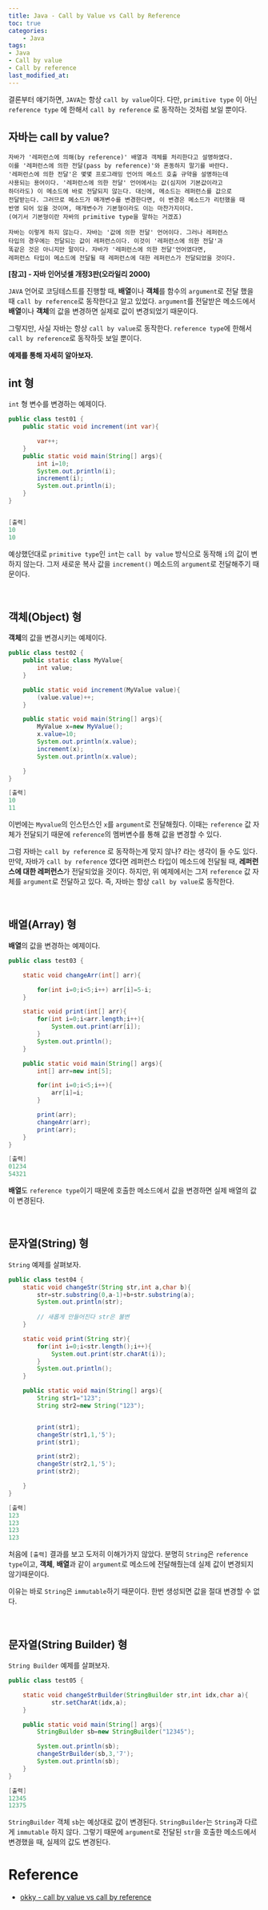 ```yaml
---
title: Java - Call by Value vs Call by Reference
toc: true
categories:	
    - Java
tags: 
- Java
- Call by value
- Call by reference
last_modified_at:
---
```


   결론부터 얘기하면, `JAVA`는 항상 `call by value`이다. 다만, `primitive type` 이 아닌 `reference type` 에 한해서 `call by reference` 로 동작하는 것처럼 보일 뿐이다. 

## 자바는 call by value?

```
자바가 '레퍼런스에 의해(by reference)' 배열과 객체를 처리한다고 설명하였다.
이를 '레퍼런스에 의한 전달(pass by reference)'와 혼동하지 말기를 바란다.
'레퍼런스에 의한 전달'은 몇몇 프로그래밍 언어의 메소드 호출 규약을 설명하는데
사용되는 용어이다. '레퍼런스에 의한 전달' 언어에서는 값(심지어 기본값이라고
하더라도) 이 메소드에 바로 전달되지 않는다. 대신에, 메소드는 레퍼런스를 값으로
전달받는다. 그러므로 메소드가 매개변수를 변경한다면, 이 변경은 메소드가 리턴했을 때
반영 되어 있을 것이며, 매개변수가 기본형이라도 이는 마찬가지이다.
(여기서 기본형이란 자바의 primitive type을 말하는 거겠죠)

자바는 이렇게 하지 않는다. 자바는 '값에 의한 전달' 언어이다. 그러나 레퍼런스
타입의 경우에는 전달되는 값이 레퍼런스이다. 이것이 '레퍼런스에 의한 전달'과
똑같은 것은 아니지만 말이다. 자바가 '레퍼런스에 의한 전달'언어였다면,
레퍼런스 타입이 메소드에 전달될 때 레퍼런스에 대한 레퍼런스가 전달되었을 것이다.
```

**[참고] - 자바 인어넛셀 개정3판(오라일리 2000)**

 `JAVA` 언어로 코딩테스트를 진행할 때, **배열**이나 **객체**를 함수의 `argument`로 전달 했을 때 `call by reference`로 동작한다고 알고 있었다. `argument`를 전달받은 메소드에서 **배열**이나 **객체**의 값을 변경하면 실제로 값이 변경되었기 때문이다.

그렇지만, 사실 자바는 항상 `call by value`로 동작한다. `reference type`에 한해서 `call by reference`로 동작하듯 보일 뿐이다.

**예제를 통해 자세히 알아보자.**

## int 형

`int` 형 변수를 변경하는 예제이다.

```java
public class test01 {
    public static void increment(int var){

        var++;
    }
    public static void main(String[] args){
        int i=10;
        System.out.println(i);
        increment(i);
        System.out.println(i);
    }
}


[출력]
10
10
```

예상했던대로 `primitive type`인 `int`는 `call by value` 방식으로 동작해 `i`의 값이 변하지 않는다. 그저 새로운 복사 값을 `increment()` 메소드의 `argument`로 전달해주기 때문이다.

<br/>

## 객체(Object) 형

**객체**의 값을 변경시키는 예제이다.

```java
public class test02 {
    public static class MyValue{
        int value;
    }

    public static void increment(MyValue value){
        (value.value)++;
    }

    public static void main(String[] args){
        MyValue x=new MyValue();
        x.value=10;
        System.out.println(x.value);
        increment(x);
        System.out.println(x.value);

    }
}

[출력]
10
11
```

이번에는 `Myvalue`의 인스턴스인 `x`를 `argument`로 전달해줬다. 이때는 `reference` 값 자체가 전달되기 때문에 `reference`의 멤버변수를 통해 값을 변경할 수 있다.

그럼 자바는 `call by reference` 로 동작하는게 맞지 않나? 라는 생각이 들 수도 있다. 만약, 자바가 `call by reference` 였다면 레퍼런스 타입이 메소드에 전달될 때, **레퍼런스에 대한 레퍼런스**가 전달되었을 것이다. 하지만, 위 예제에서는 그저 `reference` 값 자체를 `argument`로 전달하고 있다. 즉, 자바는 항상 `call by value`로 동작한다.



<br/>

## 배열(Array) 형

**배열**의 값을 변경하는 예제이다.

```java
public class test03 {

    static void changeArr(int[] arr){

        for(int i=0;i<5;i++) arr[i]=5-i;
    }

    static void print(int[] arr){
        for(int i=0;i<arr.length;i++){
            System.out.print(arr[i]);
        }
        System.out.println();
    }

    public static void main(String[] args){
        int[] arr=new int[5];

        for(int i=0;i<5;i++){
            arr[i]=i;
        }

        print(arr);
        changeArr(arr);
        print(arr);
    }
}

[출력]
01234
54321
```

**배열**도 `reference type`이기 때문에 호출한 메소드에서 값을 변경하면 실제 배열의 값이 변경된다.

<br/>

## 문자열(String) 형

`String` 예제를 살펴보자.

```java
public class test04 {
    static void changeStr(String str,int a,char b){
        str=str.substring(0,a-1)+b+str.substring(a);
        System.out.println(str);
        
        // 새롭게 만들어진다 str은 불변
    }

    static void print(String str){
        for(int i=0;i<str.length();i++){
            System.out.print(str.charAt(i));
        }
        System.out.println();
    }

    public static void main(String[] args){
        String str1="123";
        String str2=new String("123");


        print(str1);
        changeStr(str1,1,'5');
        print(str1);

        print(str2);
        changeStr(str2,1,'5');
        print(str2);

    }
}

[출력]
123
123
123
123
```

처음에 `[출력]` 결과를 보고 도저히 이해가가지 않았다. 분명히 `String`은 `reference type`이고, **객체**, **배열**과 같이 `argument`로 메소드에 전달해줬는데 실제 값이 변경되지 않기때문이다.

이유는 바로 `String`은 `immutable`하기 때문이다. 한번 생성되면 값을 절대 변경할 수 없다.

<br/>

## 문자열(String Builder) 형

`String Builder` 예제를 살펴보자.

```java
public class test05 {

    static void changeStrBuilder(StringBuilder str,int idx,char a){
            str.setCharAt(idx,a);
    }

    public static void main(String[] args){
        StringBuilder sb=new StringBuilder("12345");

        System.out.println(sb);
        changeStrBuilder(sb,3,'7');
        System.out.println(sb);
    }
}

[출력]
12345
12375
```

`StringBuilder` 객체 `sb`는 예상대로 값이 변경된다. `StringBuilder`는 `String`과 다르게 `immutable` 하지 않다. 그렇기 때문에 `argument`로 전달된 `str`을 호출한 메소드에서 변경했을 때, 실제의 값도 변경된다.





# Reference

- [okky - call by value vs call by reference](https://okky.kr/article/32431)